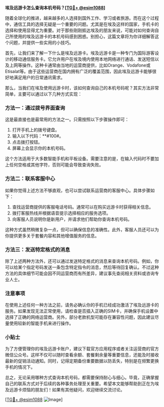 **埃及远游卡怎么查询本机号码？[[TG💪+ @esim1088](https://t.me/s/esim1088)]**

随着全球化的推进，越来越多的人选择到国外工作、学习或者旅游。而在这个过程中，通信工具的选择无疑是一个重要的问题。尤其是在埃及这样的国家，手机卡的选择和使用显得尤为重要。对于那些刚刚抵达埃及的朋友来说，可能对如何查询自己所使用的埃及远游卡的本机号码感到困惑。别担心，这篇文章将为你详细解答这个问题，并提供一些实用的小技巧。

首先，让我们来了解一下什么是埃及远游卡。埃及远游卡是一种专门为国际游客设计的移动通信服务卡。它允许用户在埃及境内使用本地网络进行通话、发送短信以及上网等操作。这种卡通常由当地的运营商提供，比如Orange、Vodafone或Etisalat等。由于这些运营商在国内拥有广泛的覆盖范围，因此埃及远游卡能够很好地满足用户的日常通讯需求。

那么，当我们在埃及使用远游卡时，该如何查询自己的本机号码呢？其实方法非常简单，主要可以通过以下几种方式实现：

### 方法一：通过拨号界面查询

这是最直接也是最常用的方法之一。只需按照以下步骤操作即可：

1. 打开手机上的拨号键盘。
2. 输入以下代码：**#100#。
3. 点击拨打按钮。
4. 屏幕上会显示你的本机号码。

这个方法适用于大多数智能手机和平板设备。需要注意的是，在输入代码时不要加上任何空格或其他字符，否则可能会导致查询失败。

### 方法二：联系客服中心

如果你觉得上述方法不够直观，也可以尝试联系运营商的客服中心。具体步骤如下：

1. 查找运营商提供的客服电话号码。通常可以在购买远游卡时获得相关信息。
2. 拨打客服热线并根据语音提示选择相应的服务选项。
3. 向客服人员说明你是新用户，并请求他们帮助你查询本机号码。

这种方式虽然稍微复杂一点，但可以确保信息的准确性。此外，客服人员还可以为你提供更多关于套餐内容和其他增值服务的信息。

### 方法三：发送特定格式的消息

除了上述两种方法外，还可以通过发送特定格式的消息来查询本机号码。例如，你可以给某个指定号码发送一条包含特定指令的消息，然后等待回复确认。不过这种方法的具体细节可能会因不同运营商而有所差异，建议事先查阅相关资料或咨询专业人士。

### 注意事项

在使用上述任何一种方法之前，请务必确认你的手机已经成功激活了埃及远游卡的服务。如果发现无法正常使用，请检查是否插入正确的SIM卡，并确保手机设置中选择了正确的网络运营商。另外，部分老款机型可能存在兼容性问题，因此建议尽量使用较新的智能手机来进行操作。

### 小贴士

为了方便管理你的埃及远游卡账户，建议下载官方应用程序或者关注运营商的官方微信公众号。这样不仅可以随时查看余额、套餐剩余量等重要信息，还能及时接收最新的促销活动通知。同时，记得定期备份重要数据以防丢失，特别是在频繁更换手机的情况下。

总之，无论采用哪种方式查询本机号码，都需要保持耐心与细心。毕竟，正确掌握自己的联系方式对于后续的各种事务处理至关重要。希望本文能够帮助到正在为埃及远游卡烦恼的朋友们！如果有其他疑问，欢迎继续交流讨论。

[[TG💪+ @esim1088](https://t.me/s/esim1088) ![Image](https://i.postimg.cc/4NQfJmqS/Snipaste-2025-05-13-00-14-12.png)]